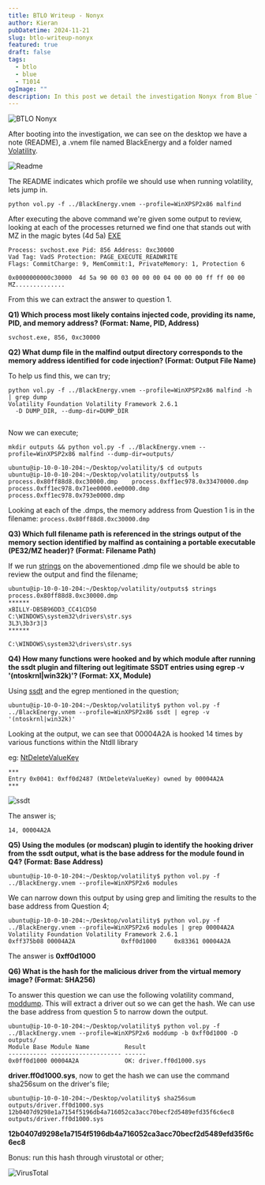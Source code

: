 ```yaml
---
title: BTLO Writeup - Nonyx
author: Kieran
pubDatetime: 2024-11-21
slug: btlo-writeup-nonyx
featured: true
draft: false
tags:
  - btlo
  - blue
  - T1014
ogImage: ""
description: In this post we detail the investigation Nonyx from Blue Team Labs Online
---
```


![BTLO Nonyx](@assets/images/btlo-writeup-nonyx.png)

After booting into the investigation, we can see on the desktop we have a note (README), a .vnem file named BlackEnergy and a folder named [Volatility](https://volatilityfoundation.org/). 

![Readme](@assets/images/btlo-writeup-nonyx-readme.png)

The README indicates which profile we should use when running volatility, lets jump in.

```
python vol.py -f ../BlackEnergy.vnem --profile=WinXPSP2x86 malfind
```

After executing the above command we're given some output to review, looking at each of the processes returned we find one that stands out with MZ in the magic bytes (4d 5a) [EXE](https://en.wikipedia.org/wiki/DOS_MZ_executable)


```
Process: svchost.exe Pid: 856 Address: 0xc30000
Vad Tag: VadS Protection: PAGE_EXECUTE_READWRITE
Flags: CommitCharge: 9, MemCommit:1, PrivateMemory: 1, Protection 6

0x0000000000c30000  4d 5a 90 00 03 00 00 00 04 00 00 00 ff ff 00 00   MZ..............
```

From this we can extract the answer to question 1.

**Q1) Which process most likely contains injected code, providing its name, PID, and memory address? (Format: Name, PID, Address)**

```
svchost.exe, 856, 0xc30000
```

**Q2) What dump file in the malfind output directory corresponds to the memory address identified for code injection? (Format: Output File Name)**

To help us find this, we can try;

```
python vol.py -f ../BlackEnergy.vnem --profile=WinXPSP2x86 malfind -h | grep dump
Volatility Foundation Volatility Framework 2.6.1
  -D DUMP_DIR, --dump-dir=DUMP_DIR
            
```

Now we can execute;

```
mkdir outputs && python vol.py -f ../BlackEnergy.vnem --profile=WinXPSP2x86 malfind --dump-dir=outputs/
```



```
ubuntu@ip-10-0-10-204:~/Desktop/volatility/$ cd outputs
ubuntu@ip-10-0-10-204:~/Desktop/volatility/outputs$ ls
process.0x80ff88d8.0xc30000.dmp    process.0xff1ec978.0x33470000.dmp  process.0xff1ec978.0x71ee0000.ee0000.dmp process.0xff1ec978.0x793e0000.dmp
```

Looking at each of the .dmps, the memory address from Question 1 is in the filename: ```process.0x80ff88d8.0xc30000.dmp ```

**Q3) Which full filename path is referenced in the strings output of the memory section identified by malfind as containing a portable executable (PE32/MZ header)? (Format: Filename Path)**

If we run [strings](https://linux.die.net/man/1/strings) on the abovementioned .dmp file we should be able to review the output and find the filename;

```
ubuntu@ip-10-0-10-204:~/Desktop/volatility/outputs$ strings process.0x80ff88d8.0xc30000.dmp
******
xBILLY-DB5B96DD3_CC41CD50
C:\WINDOWS\system32\drivers\str.sys
3L3\3b3r3|3
******
```
```C:\WINDOWS\system32\drivers\str.sys```

**Q4) How many functions were hooked and by which module after running the ssdt plugin and filtering out legitimate SSDT entries using egrep -v '(ntoskrnl|win32k)'? (Format: XX, Module)**

Using [ssdt](https://github.com/volatilityfoundation/volatility/wiki/Command-Reference#ssdt) and the egrep mentioned in the question;

```
ubuntu@ip-10-0-10-204:~/Desktop/volatility$ python vol.py -f ../BlackEnergy.vnem --profile=WinXPSP2x86 ssdt | egrep -v '(ntoskrnl|win32k)'
```

Looking at the output, we can see that 00004A2A is hooked 14 times by various functions within the Ntdll library

eg: [NtDeleteValueKey](https://malapi.io/winapi/NtDeleteValueKey)

```
***
Entry 0x0041: 0xff0d2487 (NtDeleteValueKey) owned by 00004A2A
***
```

![ssdt](@assets/images/btlo-writeup-nonyx-ssdt.png)

The answer is;
```
14, 00004A2A
```

**Q5) Using the modules (or modscan) plugin to identify the hooking driver from the ssdt output, what is the base address for the module found in Q4? (Format: Base Address)**

```
ubuntu@ip-10-0-10-204:~/Desktop/volatility$ python vol.py -f ../BlackEnergy.vnem --profile=WinXPSP2x6 modules
```

We can narrow down this output by using grep and limiting the results to the base address from Question 4;

```
ubuntu@ip-10-0-10-204:~/Desktop/volatility$ python vol.py -f ../BlackEnergy.vnem --profile=WinXPSP2x6 modules | grep 00004A2A
Volatility Foundation Volatility Framework 2.6.1
0xff375b08 00004A2A             0xff0d1000     0x83361 00004A2A
```

The answer is **0xff0d1000**

**Q6) What is the hash for the malicious driver from the virtual memory image? (Format: SHA256)**

To answer this question we can use the following volatility command, [moddump](https://github.com/volatilityfoundation/volatility/wiki/command-reference#moddump). This will extract a driver out so we can get the hash. We can use the base address from question 5 to narrow down the output.

```
ubuntu@ip-10-0-10-204:~/Desktop/volatility$ python vol.py -f ../BlackEnergy.vnem --profile=WinXPSP2x6 moddump -b 0xff0d1000 -D outputs/
Module Base Module Name          Result
----------- -------------------- ------
0x0ff0d1000 00004A2A             OK: driver.ff0d1000.sys

```
**driver.ff0d1000.sys**, now to get the hash we can use the command sha256sum on the driver's file;

```
ubuntu@ip-10-0-10-204:~/Desktop/volatility$ sha256sum outputs/driver.ff0d1000.sys
12b0407d9298e1a7154f5196db4a716052ca3acc70becf2d5489efd35f6c6ec8  outputs/driver.ff0d1000.sys
```
**12b0407d9298e1a7154f5196db4a716052ca3acc70becf2d5489efd35f6c6ec8**

Bonus: run this hash through virustotal or other;

![VirusTotal](@assets/images/btlo-writeup-nonyx-virustotal.png)

